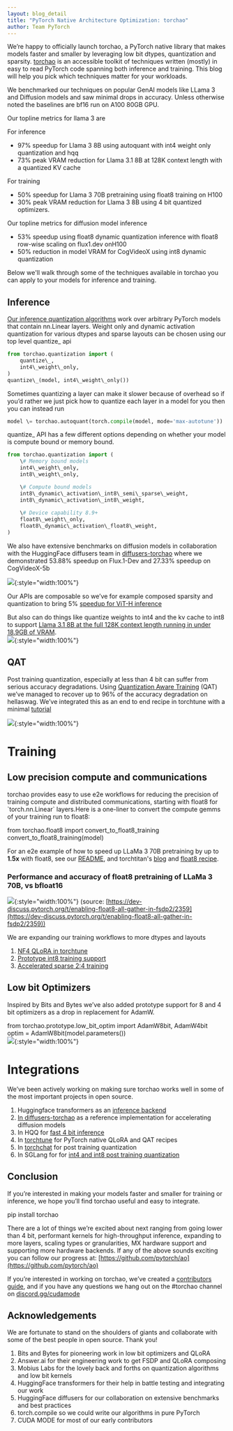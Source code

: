 ```yaml
---
layout: blog_detail
title: "PyTorch Native Architecture Optimization: torchao"
author: Team PyTorch
---
```



We’re happy to officially launch torchao, a PyTorch native library that makes models faster and smaller by leveraging low bit dtypes, quantization and sparsity. [torchao](https://github.com/pytorch/ao) is an accessible toolkit of techniques written (mostly) in easy to read PyTorch code spanning both inference and training. This blog will help you pick which techniques matter for your workloads.

We benchmarked our techniques on popular GenAI models like LLama 3 and Diffusion models and saw minimal drops in accuracy. Unless otherwise noted the baselines are bf16 run on A100 80GB GPU.

Our topline metrics for llama 3 are

For inference

* 97% speedup for Llama 3 8B using autoquant with int4 weight only quantization and hqq  
* 73% peak VRAM reduction for Llama 3.1 8B at 128K context length with a quantized KV cache

For training

* 50% speedup for Llama 3 70B pretraining using float8 training on H100  
* 30% peak VRAM reduction for Llama 3 8B using 4 bit quantized optimizers.

Our topline metrics for diffusion model inference 

* 53% speedup using float8 dynamic quantization inference with float8 row-wise scaling on flux1.dev onH100  
* 50% reduction in model VRAM for CogVideoX using int8 dynamic quantization

Below we'll walk through some of the techniques available in torchao you can apply to your models for inference and training.

## Inference

[Our inference quantization algorithms](https://github.com/pytorch/ao/tree/main/torchao/quantization) work over arbitrary PyTorch models that contain nn.Linear layers. Weight only and dynamic activation quantization for various dtypes and sparse layouts can be chosen using our top level quantize\_ api

```py
from torchao.quantization import (  
    quantize\_,  
    int4\_weight\_only,  
)  
quantize\_(model, int4\_weight\_only())
```

Sometimes quantizing a layer can make it slower because of overhead so if you’d rather we just pick how to quantize each layer in a model for you then you can instead run

```py
model \= torchao.autoquant(torch.compile(model, mode='max-autotune'))
```

quantize\_ API has a few different options depending on whether your model is compute bound or memory bound.

```py
from torchao.quantization import (  
    \# Memory bound models  
    int4\_weight\_only,  
    int8\_weight\_only,

    \# Compute bound models  
    int8\_dynamic\_activation\_int8\_semi\_sparse\_weight,  
    int8\_dynamic\_activation\_int8\_weight,  
      
    \# Device capability 8.9+  
    float8\_weight\_only,  
    float8\_dynamic\_activation\_float8\_weight,  
)
```

We also have extensive benchmarks on diffusion models in collaboration with the HuggingFace diffusers team in [diffusers-torchao](https://github.com/sayakpaul/diffusers-torchao) where we demonstrated 53.88% speedup on Flux.1-Dev and 27.33% speedup on CogVideoX-5b

![](/assets/images/Figure_1.png){:style="width:100%"}


Our APIs are composable so we’ve for example composed sparsity and quantization to bring 5% [speedup for ViT-H inference](https://github.com/pytorch/ao/tree/main/torchao/sparsity)

But also can do things like quantize weights to int4 and the kv cache to int8 to support [Llama 3.1 8B at the full 128K context length running in under 18.9GB of VRAM](https://github.com/pytorch/ao/pull/738).   
![](/assets/images/Figure_2.png){:style="width:100%"}

## QAT

Post training quantization, especially at less than 4 bit can suffer from serious accuracy degradations. Using [Quantization Aware Training](https://pytorch.org/blog/quantization-aware-training/) (QAT) we’ve managed to recover up to 96% of the accuracy degradation on hellaswag. We’ve integrated this as an end to end recipe in torchtune with a minimal [tutorial](https://github.com/pytorch/ao/tree/main/torchao/quantization/prototype/qat)

![](/assets/images/Figure_3.jpg){:style="width:100%"}

# Training

## Low precision compute and communications

torchao provides easy to use e2e workflows for reducing the precision of training compute and distributed communications, starting with float8 for \`torch.nn.Linear\` layers.Here is a one-liner to convert the compute gemms of your training run to float8:

from torchao.float8 import convert\_to\_float8\_training  
convert\_to\_float8\_training(model)

For an e2e example of how to speed up LLaMa 3 70B pretraining by up to **1.5x** with float8, see our [README](https://github.com/pytorch/ao/tree/main/torchao/float8), and torchtitan's [blog](https://dev-discuss.pytorch.org/t/enabling-float8-all-gather-in-fsdp2/2359) and [float8 recipe](https://github.com/pytorch/torchtitan/blob/main/docs/float8.md).

### Performance and accuracy of float8 pretraining of LLaMa 3 70B, vs bfloat16

![](/assets/images/Figure_4.png){:style="width:100%"}
(source: [https://dev-discuss.pytorch.org/t/enabling-float8-all-gather-in-fsdp2/2359](https://dev-discuss.pytorch.org/t/enabling-float8-all-gather-in-fsdp2/2359)) 

We are expanding our training workflows to more dtypes and layouts

1. [NF4 QLoRA in torchtune](https://pytorch.org/torchtune/main/tutorials/qlora_finetune.html)  
2. [Prototype int8 training support](https://github.com/pytorch/ao/pull/748)  
3. [Accelerated sparse 2:4 training](https://pytorch.org/blog/accelerating-neural-network-training/) 

## Low bit Optimizers

Inspired by Bits and Bytes we’ve also added prototype support for 8 and 4 bit optimizers as a drop in replacement for AdamW.

from torchao.prototype.low\_bit\_optim import AdamW8bit, AdamW4bit  
optim \= AdamW8bit(model.parameters())  
![](/assets/images/Figure_5.png){:style="width:100%"}

# Integrations

We’ve been actively working on making sure torchao works well in some of the most important projects in open source.

1. Huggingface transformers as an [inference backend](https://huggingface.co/docs/transformers/main/quantization/torchao)   
2. [In diffusers-torchao](https://github.com/sayakpaul/diffusers-torchao) as a reference implementation for accelerating diffusion models   
3. In HQQ for [fast 4 bit inference](https://github.com/mobiusml/hqq#faster-inference)    
4. In [torchtune](https://github.com/pytorch/torchtune) for PyTorch native QLoRA and QAT recipes   
5. In [torchchat](https://github.com/pytorch/torchchat) for post training quantization   
6. In SGLang for for [int4 and int8 post training quantization](https://github.com/sgl-project/sglang/pull/1341) 

## Conclusion

If you’re interested in making your models faster and smaller for training or inference, we hope you’ll find torchao useful and easy to integrate. 

pip install torchao

There are a lot of things we’re excited about next ranging from going lower than 4 bit, performant kernels for high-throughput inference, expanding to more layers, scaling types or granularities, MX hardware support and supporting more hardware backends. If any of the above sounds exciting you can follow our progress at: [https://github.com/pytorch/ao](https://github.com/pytorch/ao)

If you’re interested in working on torchao, we’ve created a [contributors guide](https://github.com/pytorch/ao/issues/391), and if you have any questions we hang out on the \#torchao channel on [discord.gg/cudamode](http://discord.gg/cudamode)

## Acknowledgements

We are fortunate to stand on the shoulders of giants and collaborate with some of the best people in open source. Thank you\!

1. Bits and Bytes for pioneering work in low bit optimizers and QLoRA  
2. Answer.ai for their engineering work to get FSDP and QLoRA composing  
3. Mobius Labs for the lovely back and forths on quantization algorithms and low bit kernels  
4. HuggingFace transformers for their help in battle testing and integrating our work  
5. HuggingFace diffusers for our collaboration on extensive benchmarks and best practices  
6. torch.compile so we could write our algorithms in pure PyTorch  
7. CUDA MODE for most of our early contributors
